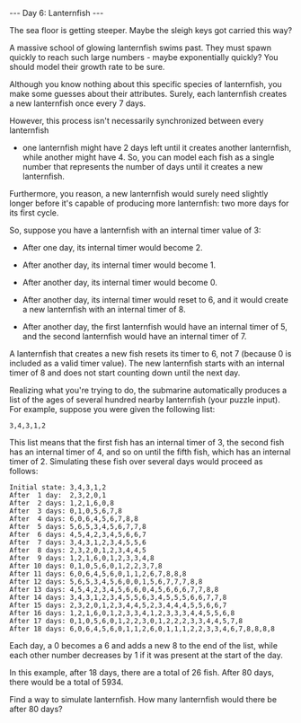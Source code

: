 --- Day 6: Lanternfish ---

The sea floor is getting steeper. Maybe the sleigh keys got carried this way?

A massive school of glowing lanternfish swims past. They must spawn quickly to
reach such large numbers - maybe exponentially quickly? You should model their
growth rate to be sure.

Although you know nothing about this specific species of lanternfish, you make
some guesses about their attributes. Surely, each lanternfish creates a new
lanternfish once every 7 days.

However, this process isn't necessarily synchronized between every lanternfish
- one lanternfish might have 2 days left until it creates another lanternfish,
while another might have 4. So, you can model each fish as a single number that
    represents the number of days until it creates a new lanternfish.

Furthermore, you reason, a new lanternfish would surely need slightly longer
before it's capable of producing more lanternfish: two more days for its first
cycle.

So, suppose you have a lanternfish with an internal timer value of 3:

+ After one day, its internal timer would become 2.
+ After another day, its internal timer would become 1.
+ After another day, its internal timer would become 0.
+ After another day, its internal timer would reset to 6, and it would create a
  new lanternfish with an internal timer of 8.

+ After another day, the first lanternfish would have an internal timer of 5,
  and the second lanternfish would have an internal timer of 7.

A lanternfish that creates a new fish resets its timer to 6, not 7 (because 0
is included as a valid timer value). The new lanternfish starts with an
internal timer of 8 and does not start counting down until the next day.

Realizing what you're trying to do, the submarine automatically produces a list
of the ages of several hundred nearby lanternfish (your puzzle input). For
example, suppose you were given the following list:

```
3,4,3,1,2
```

This list means that the first fish has an internal timer of 3, the second fish
has an internal timer of 4, and so on until the fifth fish, which has an
internal timer of 2. Simulating these fish over several days would proceed as
follows:

```
Initial state: 3,4,3,1,2
After  1 day:  2,3,2,0,1
After  2 days: 1,2,1,6,0,8
After  3 days: 0,1,0,5,6,7,8
After  4 days: 6,0,6,4,5,6,7,8,8
After  5 days: 5,6,5,3,4,5,6,7,7,8
After  6 days: 4,5,4,2,3,4,5,6,6,7
After  7 days: 3,4,3,1,2,3,4,5,5,6
After  8 days: 2,3,2,0,1,2,3,4,4,5
After  9 days: 1,2,1,6,0,1,2,3,3,4,8
After 10 days: 0,1,0,5,6,0,1,2,2,3,7,8
After 11 days: 6,0,6,4,5,6,0,1,1,2,6,7,8,8,8
After 12 days: 5,6,5,3,4,5,6,0,0,1,5,6,7,7,7,8,8
After 13 days: 4,5,4,2,3,4,5,6,6,0,4,5,6,6,6,7,7,8,8
After 14 days: 3,4,3,1,2,3,4,5,5,6,3,4,5,5,5,6,6,7,7,8
After 15 days: 2,3,2,0,1,2,3,4,4,5,2,3,4,4,4,5,5,6,6,7
After 16 days: 1,2,1,6,0,1,2,3,3,4,1,2,3,3,3,4,4,5,5,6,8
After 17 days: 0,1,0,5,6,0,1,2,2,3,0,1,2,2,2,3,3,4,4,5,7,8
After 18 days: 6,0,6,4,5,6,0,1,1,2,6,0,1,1,1,2,2,3,3,4,6,7,8,8,8,8
```

Each day, a 0 becomes a 6 and adds a new 8 to the end of the list, while each
other number decreases by 1 if it was present at the start of the day.

In this example, after 18 days, there are a total of 26 fish. After 80 days,
there would be a total of 5934.

Find a way to simulate lanternfish. How many lanternfish would there be after
80 days?
